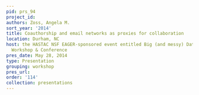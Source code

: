 ```yaml
---
pid: prs_94
project_id: 
authors: Zoss, Angela M.
sort_year: '2014'
title: Coauthorship and email networks as proxies for collaboration
location: Durham, NC
host: the HASTAC NSF EAGER-sponsored event entitled Big (and messy) Data & Collaboration
  Workshop & Conference
pres_date: May 28, 2014
type: Presentation
grouping: workshop
pres_url: 
order: '114'
collection: presentations
---
```

